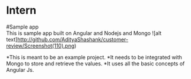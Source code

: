 # Intern
#Sample app  
This is sample app built on Angular and Nodejs and Mongo 
![alt text]http://github.com/AdityaShashank/customer-review/Screenshot(110).png)


*This is meant to be an example project.
*It needs to be integrated with Mongo to store and retrieve the values.
*It uses all the basic concepts of Angular Js.
